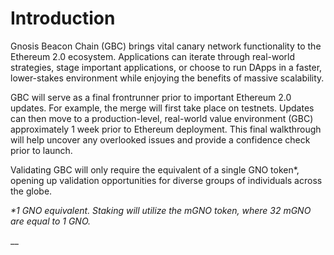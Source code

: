 # Introduction

Gnosis Beacon Chain (GBC) brings vital canary network functionality to the Ethereum 2.0 ecosystem. Applications can iterate through real-world strategies, stage important applications, or choose to run DApps in a faster, lower-stakes environment while enjoying the benefits of massive scalability.

GBC will serve as a final frontrunner prior to important Ethereum 2.0 updates. For example, the merge will first take place on testnets. Updates can then move to a production-level, real-world value environment (GBC) approximately 1 week prior to Ethereum deployment. This final walkthrough will help uncover any overlooked issues and provide a confidence check prior to launch.

Validating GBC will only require the equivalent of a single GNO token\*, opening up validation opportunities for diverse groups of individuals across the globe.

_\*1 GNO equivalent. Staking will utilize the mGNO token, where 32 mGNO are equal to 1 GNO._

__



